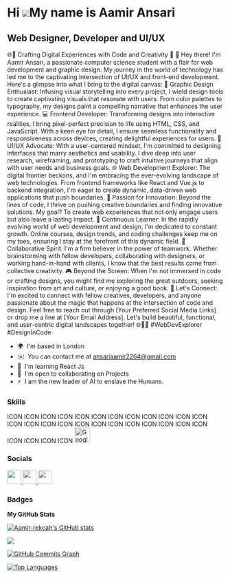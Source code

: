 Hi ![](https://user-images.githubusercontent.com/18350557/176309783-0785949b-9127-417c-8b55-ab5a4333674e.gif)My name is Aamir Ansari
====================================================================================================================================

Web Designer, Developer and UI/UX
---------------------------------

🌐🎨 Crafting Digital Experiences with Code and Creativity 🚀 👋 Hey there! I'm Aamir Ansari, a passionate computer science student with a flair for web development and graphic design. My journey in the world of technology has led me to the captivating intersection of UI/UX and front-end development. Here's a glimpse into what I bring to the digital canvas: 🎨 Graphic Design Enthusiast: Infusing visual storytelling into every project, I wield design tools to create captivating visuals that resonate with users. From color palettes to typography, my designs paint a compelling narrative that enhances the user experience. 💻 Frontend Developer: Transforming designs into interactive realities, I bring pixel-perfect precision to life using HTML, CSS, and JavaScript. With a keen eye for detail, I ensure seamless functionality and responsiveness across devices, creating delightful experiences for users. 📐 UI/UX Advocate: With a user-centered mindset, I'm committed to designing interfaces that marry aesthetics and usability. I dive deep into user research, wireframing, and prototyping to craft intuitive journeys that align with user needs and business goals. 🌐 Web Development Explorer: The digital frontier beckons, and I'm embracing the ever-evolving landscape of web technologies. From frontend frameworks like React and Vue.js to backend integration, I'm eager to create dynamic, data-driven web applications that push boundaries. 🚀 Passion for Innovation: Beyond the lines of code, I thrive on pushing creative boundaries and finding innovative solutions. My goal? To create web experiences that not only engage users but also leave a lasting impact. 🌟 Continuous Learner: In the rapidly evolving world of web development and design, I'm dedicated to constant growth. Online courses, design trends, and coding challenges keep me on my toes, ensuring I stay at the forefront of this dynamic field. 🤝 Collaborative Spirit: I'm a firm believer in the power of teamwork. Whether brainstorming with fellow developers, collaborating with designers, or working hand-in-hand with clients, I know that the best results come from collective creativity. 🎮 Beyond the Screen: When I'm not immersed in code or crafting designs, you might find me exploring the great outdoors, seeking inspiration from art and culture, or enjoying a good book. 💌 Let's Connect: I'm excited to connect with fellow creatives, developers, and anyone passionate about the magic that happens at the intersection of code and design. Feel free to reach out through \[Your Preferred Social Media Links\] or drop me a line at \[Your Email Address\]. Let's build beautiful, functional, and user-centric digital landscapes together! 🌐🎨🚀 #WebDevExplorer #DesignInCode

* 🌍  I'm based in London
* ✉️  You can contact me at [ansariaamir2264@gmail.com](mailto:ansariaamir2264@gmail.com)
* 🧠  I'm learning React Js
* 🤝  I'm open to collaborating on Projects
* ⚡  I am the new leader of AI to enslave the Humans.

### Skills


<p align="left">
ICON ICON ICON ICON ICON ICON ICON ICON ICON ICON ICON ICON ICON ICON ICON ICON ICON ICON ICON ICON ICON ICON ICON ICON ICON ICON ICON ICON
<a href="https://cloud.google.com/" target="_blank" rel="noreferrer"><img src="https://raw.githubusercontent.com/danielcranney/readme-generator/main/public/icons/skills/googlecloud-colored.svg" width="36" height="36" alt="Google Cloud" /></a>
</p>


### Socials

<p align="left"> <a href="https://www.github.com/Aamir-rekcah" target="_blank" rel="noreferrer"> <picture> <source media="(prefers-color-scheme: dark)" srcset="https://raw.githubusercontent.com/danielcranney/readme-generator/main/public/icons/socials/github-dark.svg" /> <source media="(prefers-color-scheme: light)" srcset="https://raw.githubusercontent.com/danielcranney/readme-generator/main/public/icons/socials/github.svg" /> <img src="https://raw.githubusercontent.com/danielcranney/readme-generator/main/public/icons/socials/github.svg" width="32" height="32" /> </picture> </a> <a href="https://aamiransari.hashnode.dev" target="_blank" rel="noreferrer"> <picture> <source media="(prefers-color-scheme: dark)" srcset="undefined" /> <source media="(prefers-color-scheme: light)" srcset="https://raw.githubusercontent.com/danielcranney/readme-generator/main/public/icons/socials/hashnode.svg" /> <img src="https://raw.githubusercontent.com/danielcranney/readme-generator/main/public/icons/socials/hashnode.svg" width="32" height="32" /> </picture> </a> <a href="https://www.linkedin.com/in/aamir-ansari3" target="_blank" rel="noreferrer"> <picture> <source media="(prefers-color-scheme: dark)" srcset="undefined" /> <source media="(prefers-color-scheme: light)" srcset="https://raw.githubusercontent.com/danielcranney/readme-generator/main/public/icons/socials/linkedin.svg" /> <img src="https://raw.githubusercontent.com/danielcranney/readme-generator/main/public/icons/socials/linkedin.svg" width="32" height="32" /> </picture> </a></p>

### Badges

<b>My GitHub Stats</b>

<a href="http://www.github.com/Aamir-rekcah"><img src="https://github-readme-stats.vercel.app/api?username=Aamir-rekcah&show_icons=true&hide=&count_private=true&title_color=0891b2&text_color=ffffff&icon_color=0891b2&bg_color=1c1917&hide_border=true&show_icons=true" alt="Aamir-rekcah's GitHub stats" /></a>

<a href="http://www.github.com/Aamir-rekcah"><img src="https://github-readme-streak-stats.herokuapp.com/?user=Aamir-rekcah&stroke=ffffff&background=1c1917&ring=0891b2&fire=0891b2&currStreakNum=ffffff&currStreakLabel=0891b2&sideNums=ffffff&sideLabels=ffffff&dates=ffffff&hide_border=true" /></a>

<a href="http://www.github.com/Aamir-rekcah"><img src="https://github-readme-activity-graph.cyclic.app/graph?username=Aamir-rekcah&bg_color=1c1917&color=ffffff&line=0891b2&point=ffffff&area_color=1c1917&area=true&hide_border=true&custom_title=GitHub%20Commits%20Graph" alt="GitHub Commits Graph" /></a>

<a href="https://github.com/Aamir-rekcah" align="left"><img src="https://github-readme-stats.vercel.app/api/top-langs/?username=Aamir-rekcah&langs_count=10&title_color=0891b2&text_color=ffffff&icon_color=0891b2&bg_color=1c1917&hide_border=true&locale=en&custom_title=Top%20%Languages" alt="Top Languages" /></a>

